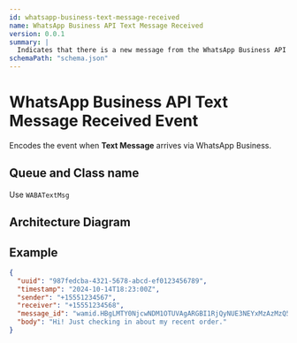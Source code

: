 ```yaml
---
id: whatsapp-business-text-message-received
name: WhatsApp Business API Text Message Received
version: 0.0.1
summary: |
  Indicates that there is a new message from the WhatsApp Business API
schemaPath: "schema.json"
---
```


# WhatsApp Business API Text Message Received Event

Encodes the event when **Text Message** arrives via WhatsApp Business.

## Queue and Class name

Use `WABATextMsg`

## Architecture Diagram

<NodeGraph />

<SchemaViewer file="schema.json" title="JSON Schema" maxHeight="500" />

## Example

```json title="Text Message Example"
{
  "uuid": "987fedcba-4321-5678-abcd-ef0123456789",
  "timestamp": "2024-10-14T18:23:00Z",
  "sender": "+15551234567",
  "receiver": "+15551234568",
  "message_id": "wamid.HBgLMTY0NjcwNDM1OTUVAgARGBI1RjQyNUE3NEYxMzAzMzQ5MkEA",
  "body": "Hi! Just checking in about my recent order."
}
```
